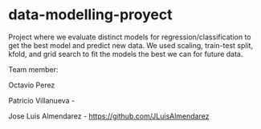 # data-modelling-proyect


Project where we evaluate distinct models for regression/classification to get the best model and predict new data. We used scaling, train-test split, kfold, and grid search to fit the models the best we can for future data.

Team member:

Octavio Perez

Patricio Villanueva -   

Jose Luis Almendarez - https://github.com/JLuisAlmendarez

